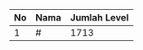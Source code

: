 | No | Nama            | Jumlah Level |
|----|-----------------|--------------|
| 1  | #    |    1713        |

